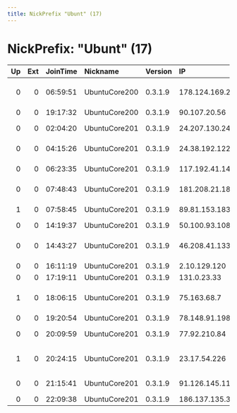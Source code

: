 ```yaml
---
title: NickPrefix "Ubunt" (17)
---
```


# NickPrefix: "Ubunt" (17)

|   Up |   Ext | JoinTime   | Nickname      | Version   | IP              | AS                                       | CC   |   ORp |   Dirp | OS    | Contact   |   eFamMembers | FP                                                                                   |
|-----:|------:|:-----------|:--------------|:----------|:----------------|:-----------------------------------------|:-----|------:|-------:|:------|:----------|--------------:|:-------------------------------------------------------------------------------------|
|    0 |     0 | 06:59:51   | UbuntuCore200 | 0.3.1.9   | 178.124.169.230 | Republican Unitary Telecommunication Ent | by   | 33119 |      0 | Linux | None      |             1 | [FP](https://atlas.torproject.org/#details/6200C5A1EB09A2B3EA72BD8DDB02EA54D74BAB94) |
|    0 |     0 | 19:17:32   | UbuntuCore200 | 0.3.1.9   | 90.107.20.56    | Orange                                   | fr   | 45593 |      0 | Linux | None      |             1 | [FP](https://atlas.torproject.org/#details/EAA14F0CF8264697052DB2206D6B7F2E2FBAA905) |
|    0 |     0 | 02:04:20   | UbuntuCore201 | 0.3.1.9   | 24.207.130.245  | Charter Communications                   | us   | 41851 |      0 | Linux | None      |             1 | [FP](https://atlas.torproject.org/#details/78DDC21834E48888309D766DC816960EE0FEC3AC) |
|    0 |     0 | 04:15:26   | UbuntuCore201 | 0.3.1.9   | 24.38.192.122   | Cablevision Systems Corp.                | us   | 33725 |      0 | Linux | None      |             1 | [FP](https://atlas.torproject.org/#details/4AB472E7752A92F896EAE30B777E4281454B836E) |
|    0 |     0 | 06:23:35   | UbuntuCore201 | 0.3.1.9   | 117.192.41.144  | National Internet Backbone               | in   | 44092 |      0 | Linux | None      |             1 | [FP](https://atlas.torproject.org/#details/73427E1FCC17950EB571A529A974B7C7B1397C7C) |
|    0 |     0 | 07:48:43   | UbuntuCore201 | 0.3.1.9   | 181.208.21.187  | Corporacin Telemic C.A.                  | ve   | 41279 |      0 | Linux | None      |             1 | [FP](https://atlas.torproject.org/#details/B6CF1AD7E569C5F574E38BAA4597077F8F77CD2F) |
|    1 |     0 | 07:58:45   | UbuntuCore201 | 0.3.1.9   | 89.81.153.183   | Bouygues Telecom SA                      | fr   | 39219 |      0 | Linux | None      |             1 | [FP](https://atlas.torproject.org/#details/15FA26CEE2CBD2BF2C00CE642085557E0693A4FC) |
|    0 |     0 | 14:19:37   | UbuntuCore201 | 0.3.1.9   | 50.100.93.108   | Bell Canada                              | ca   | 39293 |      0 | Linux | None      |             1 | [FP](https://atlas.torproject.org/#details/703896696D25F14DC94AC7651D2AE2A73770A388) |
|    0 |     0 | 14:43:27   | UbuntuCore201 | 0.3.1.9   | 46.208.41.133   | British Telecommunications PLC           | gb   | 39079 |      0 | Linux | None      |             1 | [FP](https://atlas.torproject.org/#details/FF4FE0BC2DC6A29FE403CD8B91D3634F1945B5DC) |
|    0 |     0 | 16:11:19   | UbuntuCore201 | 0.3.1.9   | 2.10.129.120    | Orange                                   | fr   | 44151 |      0 | Linux | None      |             1 | [FP](https://atlas.torproject.org/#details/AC9E1A12DDD36EE5705FBC6DA3CC4D4D2178E765) |
|    0 |     0 | 17:19:11   | UbuntuCore201 | 0.3.1.9   | 131.0.23.33     | PS5 Internet                             | br   | 33145 |      0 | Linux | None      |             1 | [FP](https://atlas.torproject.org/#details/10DC0DB8DB574C5FA87E6015B84ACCE24B603ADA) |
|    1 |     0 | 18:06:15   | UbuntuCore201 | 0.3.1.9   | 75.163.68.7     | Qwest Communications Company, LLC        | us   | 42471 |      0 | Linux | None      |             1 | [FP](https://atlas.torproject.org/#details/96A8CE94B30559E6A570E5793E249FB3A280599F) |
|    0 |     0 | 19:20:54   | UbuntuCore201 | 0.3.1.9   | 78.148.91.198   | TalkTalk                                 | gb   | 35027 |      0 | Linux | None      |             1 | [FP](https://atlas.torproject.org/#details/A2FB1995BA6EA7E51CB2561F90808FCADD6EC016) |
|    0 |     0 | 20:09:59   | UbuntuCore201 | 0.3.1.9   | 77.92.210.84    | InterneXt 2000, s.r.o.                   | cz   | 45581 |      0 | Linux | None      |             1 | [FP](https://atlas.torproject.org/#details/EB5D4B1F5418D2DB74284DE3F5A64838D9E96525) |
|    1 |     0 | 20:24:15   | UbuntuCore201 | 0.3.1.9   | 23.17.54.226    | TELUS Communications Inc.                | ca   | 44435 |      0 | Linux | None      |             1 | [FP](https://atlas.torproject.org/#details/4DD68972695FEBDAEC30EB4B4A60A4427D62907C) |
|    0 |     0 | 21:15:41   | UbuntuCore201 | 0.3.1.9   | 91.126.145.112  | Adamo Telecom Iberia S.A.                | es   | 41527 |      0 | Linux | None      |             1 | [FP](https://atlas.torproject.org/#details/18FE159B71CCFEFE495AC95AB5FEA25BAB84E61E) |
|    0 |     0 | 22:09:38   | UbuntuCore201 | 0.3.1.9   | 186.137.135.33  | CABLEVISION S.A.                         | ar   | 45155 |      0 | Linux | None      |             1 | [FP](https://atlas.torproject.org/#details/A7CB86D5BAC23F0436A75917E4E99AE5B63B88F6) |
